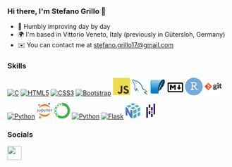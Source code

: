 ### Hi there, I'm Stefano Grillo 👋

* 🌱 Humbly improving day by day
* 🌍 I'm based in Vittorio Veneto, Italy (previously in Gütersloh, Germany)
* ✉️ You can contact me at [stefano.grillo17@gmail.com](mailto:stefano.grillo17@gmail.com)

### Skills

<p align="left">
<a href="https://learn.microsoft.com/en-us/cpp/c-language/?view=msvc-170" target="_blank" rel="noreferrer" title="C"><img src="https://raw.githubusercontent.com/danielcranney/readme-generator/main/public/icons/skills/c-colored.svg" width="36" height="36" alt="C" /></a>
<a href="https://developer.mozilla.org/en-US/docs/Glossary/HTML5" target="_blank" rel="noreferrer" title="HTML"><img src="https://raw.githubusercontent.com/danielcranney/readme-generator/main/public/icons/skills/html5-colored.svg" width="36" height="36" alt="HTML5" /></a>
<a href="https://www.w3.org/TR/CSS/#css" target="_blank" rel="noreferrer" title="CSS"><img src="https://raw.githubusercontent.com/danielcranney/readme-generator/main/public/icons/skills/css3-colored.svg" width="36" height="36" alt="CSS3" /></a>
<a href="https://getbootstrap.com/" target="_blank" rel="noreferrer" title="Bootstrap"><img src="https://raw.githubusercontent.com/danielcranney/readme-generator/main/public/icons/skills/bootstrap-colored.svg" width="36" height="36" alt="Bootstrap" /></a>
<a href="https://www.javascript.com/" target="_blank" rel="noreferrer"><img src="https://github.com/devicons/devicon/blob/master/icons/javascript/javascript-original.svg" title="JavaScript" alt="JavaScript" width="40" height="40"/></a>
<a href="https://www.mysql.com/it/" target="_blank" rel="noreferrer" title="MySQL"><img src="https://github.com/devicons/devicon/blob/1119b9f84c0290e0f0b38982099a2bd027a48bf1/icons/mysql/mysql-plain.svg" width="36" height="36" alt="MySQL" /></a>
<a href="https://www.sqlite.org/index.html" target="_blank" rel="noreferrer" title="SQLite"><img src="https://github.com/devicons/devicon/blob/1119b9f84c0290e0f0b38982099a2bd027a48bf1/icons/sqlite/sqlite-original.svg" width="36" height="36" alt="MySQL" /></a>
<a href="https://www.markdownguide.org/" target="_blank" rel="noreferrer" title="Markdown"><img src="https://github.com/devicons/devicon/blob/1119b9f84c0290e0f0b38982099a2bd027a48bf1/icons/markdown/markdown-original.svg" width="36" height="36" alt="Markdown"/></a>
<a href="https://www.r-project.org/" target="_blank" rel="noreferrer"><img src="https://github.com/devicons/devicon/blob/master/icons/rstudio/rstudio-original.svg" title="Rstudio" alt="Rstudio" width="40" height="40"/></a>
<a href="https://git-scm.com/" target="_blank" rel="noreferrer"><img src="https://github.com/devicons/devicon/blob/master/icons/git/git-original-wordmark.svg" title="Git" **alt="Git" width="40" height="40"/></a>
  
<a href="https://www.python.org/" target="_blank" rel="noreferrer" title="Python"><img src="https://raw.githubusercontent.com/danielcranney/readme-generator/main/public/icons/skills/python-colored.svg" width="36" height="36" alt="Python" /></a>
<a href="https://jupyter.org/" target="_blank" rel="noreferrer" title="(Python) Jupiter"><img src="https://github.com/devicons/devicon/blob/1119b9f84c0290e0f0b38982099a2bd027a48bf1/icons/jupyter/jupyter-original-wordmark.svg" width="36" height="36" alt="Python" /></a>
<a href="https://www.anaconda.com/" target="_blank" rel="noreferrer" title="(Python) Anaconda"><img src="https://github.com/devicons/devicon/blob/1119b9f84c0290e0f0b38982099a2bd027a48bf1/icons/anaconda/anaconda-original.svg" width="36" height="36" alt="Anaconda" /></a>
<a href="https://jinja.palletsprojects.com/en/3.1.x/" target="_blank" rel="noreferrer" title="(Python) Jinja"><img src="https://jinja.palletsprojects.com/en/2.9.x/_static/jinja-logo-sidebar.png" width="36" height="36" alt="Python" /></a>
<a href="https://flask.palletsprojects.com/en/2.0.x/" target="_blank" rel="noreferrer" title="(Python) Flask"><img src="https://raw.githubusercontent.com/danielcranney/readme-generator/main/public/icons/skills/flask-colored.svg" width="36" height="36" alt="Flask" /></a>
<a href="https://numpy.org/" target="_blank" rel="noreferrer" title="(Python) NumPy"><img src="https://github.com/devicons/devicon/blob/1119b9f84c0290e0f0b38982099a2bd027a48bf1/icons/numpy/numpy-original.svg" width="36" height="36" alt="Flask" /></a>
<a href="https://pandas.pydata.org/" target="_blank" rel="noreferrer" title="(Python) Pandas"><img src="https://github.com/devicons/devicon/blob/1119b9f84c0290e0f0b38982099a2bd027a48bf1/icons/pandas/pandas-original.svg" width="36" height="36" alt="Flask" /></a>
</p>

                    
### Socials
               
<p align="left">
<a href="https://www.linkedin.com/in/stefano-grillo-868038148/" target="_blank" rel="noreferrer"><img src="https://raw.githubusercontent.com/danielcranney/readme-generator/main/public/icons/socials/linkedin.svg" width="32" height="32" /></a>
</p>
                    


<!--

https://www.profileme.dev/

**stefanogrillo/stefanogrillo** is a ✨ _special_ ✨ repository because its `README.md` (this file) appears on your GitHub profile.

[![Top Langs](https://github-readme-stats.vercel.app/api/top-langs/?username=stefanogrillo&layout=compact&theme=graywhite)]()

[![My GitHub Stats](https://github-readme-stats.vercel.app/api/?username=stefanogrillo&hide=contribs,prs&count_private=true&theme=graywhite&showicons=true)]()

Here are some ideas to get you started:

- 🔭 I’m currently working on ...
- 🌱 I’m currently learning ...
- 👯 I’m looking to collaborate on ...
- 🤔 I’m looking for help with ...
- 💬 Ask me about ...
- 📫 How to reach me: ...
- 😄 Pronouns: ...
- ⚡ Fun fact: ...

-->
